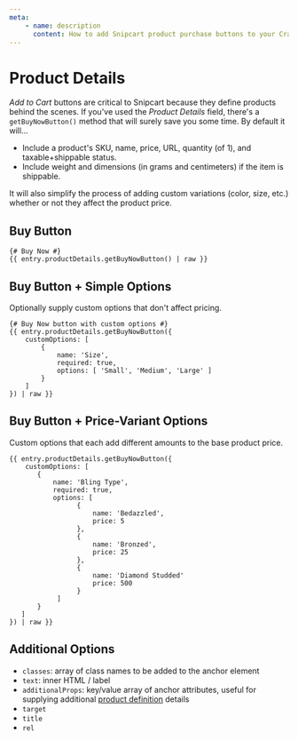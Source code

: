 ```yaml
---
meta:
    - name: description
      content: How to add Snipcart product purchase buttons to your Craft CMS frontend.
---
```


# Product Details

_Add to Cart_ buttons are critical to Snipcart because they define products behind the scenes. If you've used the _Product Details_ field, there's a `getBuyNowButton()` method that will surely save you some time. By default it will...

-   Include a product's SKU, name, price, URL, quantity (of 1), and taxable+shippable status.
-   Include weight and dimensions (in grams and centimeters) if the item is shippable.

It will also simplify the process of adding custom variations (color, size, etc.) whether or not they affect the product price.

## Buy Button

```twig
{# Buy Now #}
{{ entry.productDetails.getBuyNowButton() | raw }}
```

## Buy Button + Simple Options

Optionally supply custom options that don't affect pricing.

```twig
{# Buy Now button with custom options #}
{{ entry.productDetails.getBuyNowButton({
    customOptions: [
        {
            name: 'Size',
            required: true,
            options: [ 'Small', 'Medium', 'Large' ]
        }
    ]
}) | raw }}
```

## Buy Button + Price-Variant Options

Custom options that each add different amounts to the base product price.

```twig
{{ entry.productDetails.getBuyNowButton({
    customOptions: [
       {
           name: 'Bling Type',
           required: true,
           options: [
                 {
                     name: 'Bedazzled',
                     price: 5
                 },
                 {
                     name: 'Bronzed',
                     price: 25
                 },
                 {
                     name: 'Diamond Studded'
                     price: 500
                 }
            ]
       }
   ]
}) | raw }}
```

## Additional Options

-   `classes`: array of class names to be added to the anchor element
-   `text`: inner HTML / label
-   `additionalProps`: key/value array of anchor attributes, useful for supplying additional [product definition](https://docs.snipcart.com/configuration/product-definition) details
-   `target`
-   `title`
-   `rel`
